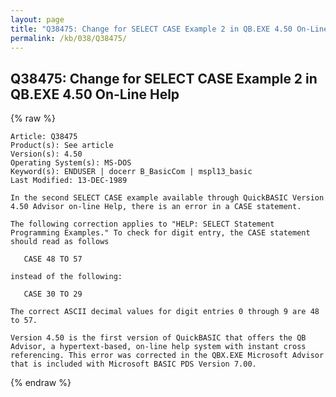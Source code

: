 ```yaml
---
layout: page
title: "Q38475: Change for SELECT CASE Example 2 in QB.EXE 4.50 On-Line Help"
permalink: /kb/038/Q38475/
---
```


## Q38475: Change for SELECT CASE Example 2 in QB.EXE 4.50 On-Line Help

{% raw %}

	Article: Q38475
	Product(s): See article
	Version(s): 4.50
	Operating System(s): MS-DOS
	Keyword(s): ENDUSER | docerr B_BasicCom | mspl13_basic
	Last Modified: 13-DEC-1989
	
	In the second SELECT CASE example available through QuickBASIC Version
	4.50 Advisor on-line Help, there is an error in a CASE statement.
	
	The following correction applies to "HELP: SELECT Statement
	Programming Examples." To check for digit entry, the CASE statement
	should read as follows
	
	   CASE 48 TO 57
	
	instead of the following:
	
	   CASE 30 TO 29
	
	The correct ASCII decimal values for digit entries 0 through 9 are 48
	to 57.
	
	Version 4.50 is the first version of QuickBASIC that offers the QB
	Advisor, a hypertext-based, on-line help system with instant cross
	referencing. This error was corrected in the QBX.EXE Microsoft Advisor
	that is included with Microsoft BASIC PDS Version 7.00.

{% endraw %}
